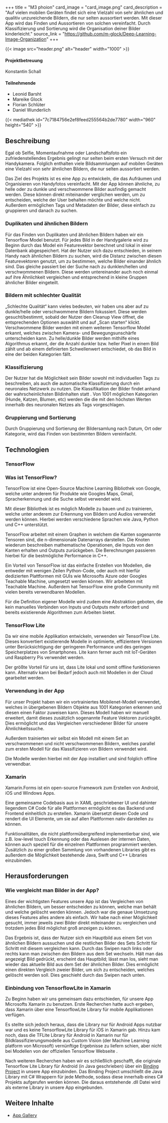 +++
title = "M3 phoion"
card_image = "card_image.png"
card_description = "Auf vielen mobilen Geräten findet sich eine Vielzahl von sehr ähnlichen und qualitiv unzureichende Bildern, die nur selten aussortiert werden.  Mit dieser App wird das Finden und Aussortieren von solchen vereinfacht.  Durch Klassifizierung und Sortierung wird die Organisation deiner Bilder kinderleicht."
source_link = "https://github.com/m-glock/Deep-Learning-Image-Organization"
+++

{{< image src="header.png" alt="header" width="1000" >}}

#### Projektbetreuung
Konstantin Schall

#### Teilnehmende
- Leonid Barsht
- Mareike Glock
- Florian Schlüter
- Daniel Wunderlich


{{< mediathek id="7c7184756e2ef8feed255564b2de7780" width="960" height="540" >}}
 
## Beschreibung
Egal ob Selfie, Momentaufnahme oder Landschaftsfoto ein zufriedenstellendes Ergebnis gelingt nur selten beim ersten Versuch mit der Handykamera. Folglich enthalten viele Bildsammlungen auf mobilen Geräten eine Vielzahl von sehr ähnlichen Bildern, die nur selten aussortiert werden.

Das Ziel des Projekts ist es eine App zu entwickeln, die das Aufräumen und Organisieren von Handyfotos vereinfacht. Mit der App können ähnliche, zu helle oder zu dunkle und verschwommene Bilder ausfindig gemacht werden. Diese können direkt miteinander verglichen werden, um zu entscheiden, welche der User behalten möchte und welche nicht. Außerdem ermöglichen Tags und Metadaten der Bilder, diese einfach zu gruppieren und danach zu suchen.

###  Duplikaten und ähnlichen Bildern

Für das Finden von Duplikaten und ähnlichen Bildern haben wir ein Tensorflow Model benutzt. Für jedes Bild in der Handygalerie wird zu Beginn durch das Model ein Featurevektor berechnet und lokal in einer Datenbank abgespeichert. Hat der Nutzer sich dazu entschieden, in seinem Handy nach ähnlichen Bildern zu suchen, wird die Distanz zwischen diesen Featurevektoren genutzt, um zu bestimmen, welche Bilder einander ähnlich sind. Das gleiche passiert bei der Suche nach zu dunklen/hellen und verschwommenen Bildern. Diese werden untereinander auch noch einmal auf ihre Ähnlichkeit vergleichen und entsprechend in kleine Gruppen ähnlicher Bilder eingeteilt.

###  Bildern mit schlechter Qualität

„Schlechte Qualität“ kann vieles bedeuten, wir haben uns aber auf zu dunkle/helle oder verschwommene Bildern fokussiert. Diese werden gesucht/bestimmt, sobald der Nutzer den Cleanup View öffnet, die entsprechenden Optionen auswählt und auf „Scan starten“ klickt. Verschwommene Bilder werden mit einem weiteren Tensorflow Model erkannt, welches zwischen Kamera- und Bewegungsunschärfe unterscheiden kann. Zu helle/dunkle Bilder werden mithilfe eines Algorithmus erkannt, der die Anzahl dunkler bzw. heller Pixel in einem Bild zählt und ab einem definierten Schwellenwert entschiedet, ob das Bild in eine der beiden Kategorien fällt.

### Klassifizierung

Der Nutzer hat die Möglichkeit sein Bilder sowohl mit individuellen Tags zu beschreiben, als auch die automatische Klassifizierung durch ein neuronales Netzwerk zu nutzen.
Die Klassifikation der Bilder findet anhand der wahrscheinlichsten Bildinhalten statt . Von 1001 möglichen Kategorien (Hunde, Katzen, Blumen, etc) werden die die mit den höchsten Werten innerhalb des neuronalen Netzes als Tags vorgeschlagen.  

### Gruppierung und Sortierung
Durch Gruppierung und Sortierung der Bildersamlung nach  Datum, Ort oder Kategorie, wird das Finden von bestimmten Bildern vereinfacht.

## Technologien

### TensorFlow

### Was ist TensorFlow?
TensorFlow ist eine Open-Source Machine Learning Bibliothek von Google, welche unter anderem für Produkte wie Googles Maps, Gmail, Spracherkennung und die Suche selbst verwendet wird.

Mit dieser Bibliothek ist es möglich Modelle zu bauen und zu trainieren, welche unter anderem zur Erkennung von Bildern und Audios verwendet werden können.
Hierbei werden verschiedene Sprachen wie Java, Python und C++ unterstützt.

TensorFlow arbeitet mit einem Graphen in welchem die Kanten sogenannte Tensoren sind, die n-dimensionale Datenarrays darstellen. Die Knoten wiederum beschreiben mathematische Operationen, die Inputs von den Kanten erhalten und Outputs zurückgeben. Die Berechnungen passieren hierbei für die bestmögliche Performance in C++.

Ein Vorteil von TensorFlow ist das einfache Erstellen von Modellen, die entweder mit wenigen Zeilen Python-Code, oder auch mit hierfür dedizierten Plattformen mit GUIs wie Microsofts Azure oder Googles Teachable Machine, umgesetzt werden können. Wir arbeiteten mit Teachable Machine. Außerdem hat TensorFlow eine große Community mit vielen bereits verwendbaren Modellen.

Für die Definition eigener Modelle wird zudem eine Abstraktion geboten, die kein manuelles Verbinden von Inputs und Outputs mehr erfordert und bereits existierende Algorithmen zum Arbeiten bietet.

### TensorFlow Lite
Da wir eine mobile Applikation entwickeln, verwenden wir TensorFlow Lite. Dieses konvertiert existierende Modelle in optimierte, effizientere Versionen unter Berücksichtigung der geringeren Performance und des geringen Speicherplatzes von Smartphones.
Lite kann ferner auch mit IoT-Geräten und Raspberry Pis verwendet werden.

Der größte Vorteil für uns ist, dass Lite lokal und somit offline funktionieren kann. Alternativ kann bei Bedarf jedoch auch mit Modellen in der Cloud gearbeitet werden.

### Verwendung in der App
Für unser Projekt haben wir ein vortrainiertes Mobilenet-Modell verwendet, welches in übergebenen Bildern Objekte aus 1001 Kategorien erkennen und diesen einen Faktor zuweisen kann. Dieses Modell haben wir manuell erweitert, damit dieses zusätzlich sogenannte Feature Vektoren zurückgibt. Dies ermöglicht und das Vergleichen verschiedener Bilder für unsere Ähnlichkeitssuche.

Außerdem trainierten wir selbst ein Modell mit einem Set an verschwommenen und nicht verschwommenen Bildern, welches parallel zum ersten Modell für das Klassifizieren von Bildern verwendet wird.

Die Modelle werden hierbei mit der App installiert und sind folglich offline verwendbar.

### Xamarin

Xamarin.Forms ist ein open-source Framework zum Erstellen von Android, iOS und Windows Apps. 

Eine gemeinsame Codebasis aus in XAML geschriebener UI und dahinter liegendem C# Code für alle Plattformen ermöglicht es das Backend und Frontend einheitlich zu erstellen. 
Xamarin übersetzt diesen Code und rendert die UI Elemente, um sie auf allen Plattformen nativ darstellen zu können. 

Funktionalitäten, die nicht plattformübergreifend implementierbar sind, wie z.B. low-level touch Erkennung oder das Auslesen der internen Daten, können auch speziell für die einzelnen Plattformen programmiert werden. 
Zusätzlich zu einer großen Sammlung von vorhandenen Libraries gibt es außerdem die Möglichkeit bestehende Java, Swift und C++ Libraries einzubinden.

## Herausforderungen

### Wie vergleicht man Bilder in der App?

Eines der wichtigsten Features unsere App ist das Vergleichen von ähnlichen Bildern, um besser entscheiden zu können, welche man behält und welche gelöscht werden können. Jedoch war die genaue Umsetzung dieses Features alles andere als einfach. Wir habe nach einer Möglichkeit gesucht, immer jeweils zwei Bilder direkt miteinander zu vergleichen und trotzdem jedes Bild möglichst groß anzeigen zu können.

Das Ergebnis ist, dass der Nutzer  sich ein Hauptbild aus einem Set von ähnlichen Bildern aussuchen und die restlichen Bilder des Sets Schritt für Schritt mit diesem vergleichen kann. Durch das Swipen nach links oder rechts kann man zwischen den Bildern aus dem Set wechseln. Hält man das angezeigt Bild gedrückt, erscheint das Hauptbild; lässt man los, sieht man wieder das aktuelle Bild aus dem Set der ähnlichen Bilder. Dies ermöglicht einen direkten Vergleich zweier Bilder, um sich zu entscheiden, welches gelöscht werden soll. Dies geschieht durch das Swipen nach unten.

### Einbindung von TensorflowLite in Xamarin

Zu Beginn haben wir uns gemeinsam dazu entschieden, für unsere App Microsofts Xamarin zu benutzen. Erste Recherchen hatte auch ergeben, dass Xamarin über eine TensorflowLite Library für mobile Applikationen verfügen.

Es stellte sich jedoch heraus, dass die Library nur für Android Apps nutzbar war und es keine TensorflowLite Library für iOS in Xamarin gab. Hinzu kam noch, dass die TFLite Library für Android in Xamarin nur für Bildklassifizierungsmodelle aus Custom Vision (der Machine Learning platform von Microsoft) vernünftige Ergebnisse zu liefern schien, aber nicht bei Modellen von der offiziellen Tensorflow Webseite .

Nach weiteren Recherchen haben wir es schließlich geschafft, die originale Tensorflow Lite Library für Android (in Java geschrieben) über ein [Binding Project](https://docs.microsoft.com/de-de/xamarin/android/platform/binding-java-library/) in unsere App einzubinden. Das Binding Project umschließt die Java Library mit C# Wrappern für jede Methode, sodass diese innerhalb eines C# Projekts aufgerufen werden können. Die daraus entstehende .dll Datei wird als externe Library in unsere App eingebunden.

## Weitere Inhalte
 * [App Gallery](gallery)



  










  






